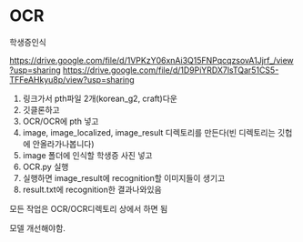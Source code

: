 # OCR
학생증인식

https://drive.google.com/file/d/1VPKzY06xnAi3Q15FNPqcqzsovA1Jjrf_/view?usp=sharing
https://drive.google.com/file/d/1D9PiYRDX7lsTQar51CS5-TFFeAHkyu8p/view?usp=sharing

1. 링크가서 pth파일 2개(korean_g2, craft)다운
2. 깃클론하고
3. OCR/OCR에 pth 넣고
4. image, image_localized, image_result 디렉토리를 만든다(빈 디렉토리는 깃헙에 안올라가나봅니다)
5. image 폴더에 인식할 학생증 사진 넣고
6. OCR.py 실행
7. 실행하면 image_result에 recognition할 이미지들이 생기고
8. result.txt에 recognition한 결과나와있음

모든 작업은 OCR/OCR디렉토리 상에서 하면 됨

모델 개선해야함.
